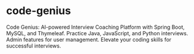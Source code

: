 # code-genius
Code Genius: AI-powered Interview Coaching Platform with Spring Boot, MySQL, and Thymeleaf. Practice Java, JavaScript, and Python interviews. Admin features for user management. Elevate your coding skills for successful interviews.
